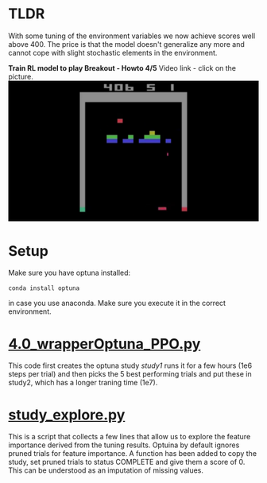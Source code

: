 # TLDR

With some tuning of the environment variables we now achieve scores well above 400. The price is that the model doesn't generalize any more and cannot cope with slight stochastic elements in the environment.

**Train RL model to play Breakout - Howto 4/5** Video link - click on the picture.
[![RL Breakout 4/5](../pictures/thumbnails/4_tuning.png)](https://youtu.be/vdtOBbPTGwk)


# Setup
Make sure you have optuna installed:
```
conda install optuna
```
in case you use anaconda. Make sure you execute it in the correct environment.

# [4.0_wrapperOptuna_PPO.py](./4.0_wrapperOptuna_PPO.py)
This code first creates the optuna study *study1* runs it for a few hours (1e6 steps per trial) and then picks the 5 best performing trials and put these in study2, which has a longer traning time (1e7).

# [study_explore.py](./study_explore.py)
This is a script that collects a few lines that allow us to explore the feature importance derived from the tuning results. Optuina by default ignores pruned trials for feature importance. A function has been added to copy the study, set pruned trials to status COMPLETE and give them a score of 0. This can be understood as an imputation of missing values.




